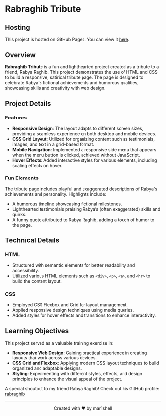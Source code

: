 # Rabraghib Tribute

## Hosting

This project is hosted on GitHub Pages. You can view it [here](https://mar1shell.github.io/Rabraghib-Tribute/).


## Overview

**Rabraghib Tribute** is a fun and lighthearted project created as a tribute to a friend, Rabya Raghib. This project demonstrates the use of HTML and CSS to build a responsive, satirical tribute page. The page is designed to celebrate Rabya's fictional achievements and humorous qualities, showcasing skills and creativity with web design.

## Project Details

### Features

- **Responsive Design**: The layout adapts to different screen sizes, providing a seamless experience on both desktop and mobile devices.
- **CSS Grid Layout**: Utilized for organizing content such as testimonials, images, and text in a grid-based format.
- **Mobile Navigation**: Implemented a responsive side menu that appears when the menu button is clicked, achieved without JavaScript.
- **Hover Effects**: Added interactive styles for various elements, including scaling effects on hover.

### Fun Elements

The tribute page includes playful and exaggerated descriptions of Rabya's achievements and personality. Highlights include:
- A humorous timeline showcasing fictional milestones.
- Lighthearted testimonials praising Rabya’s (often exaggerated) skills and quirks.
- A funny quote attributed to Rabya Raghib, adding a touch of humor to the page.

## Technical Details

### HTML

- Structured with semantic elements for better readability and accessibility.
- Utilized various HTML elements such as `<div>`, `<p>`, `<a>`, and `<hr>` to build the content layout.

### CSS

- Employed CSS Flexbox and Grid for layout management.
- Applied responsive design techniques using media queries.
- Added styles for hover effects and transitions to enhance interactivity.

## Learning Objectives

This project served as a valuable training exercise in:
- **Responsive Web Design**: Gaining practical experience in creating layouts that work across various devices.
- **CSS Grid and Flexbox**: Applying modern CSS layout techniques to build organized and adaptable designs.
- **Styling**: Experimenting with different styles, effects, and design principles to enhance the visual appeal of the project.

A special shoutout to my friend Rabya Raghib! Check out his GitHub profile: [rabraghib](https://github.com/rabraghib)

---

<p style="text-align: center;">Created with &#10084;&#65039; by mar1shell </p>
